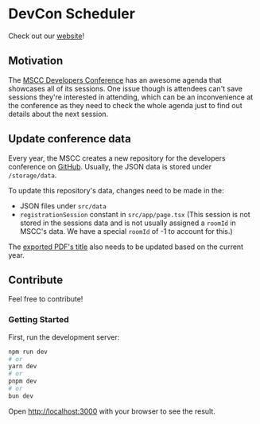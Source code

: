 # DevCon Scheduler

Check out our [website](https://devconmu.netlify.app)!

## Motivation

The [MSCC Developers Conference](https://conference.mscc.mu/) has an awesome agenda that showcases all of its sessions. One issue though is attendees can't save sessions they're interested in attending, which can be an inconvenience at the conference as they need to check the whole agenda just to find out details about the next session.

## Update conference data

Every year, the MSCC creates a new repository for the developers conference on [GitHub](https://github.com/mscraftsman). Usually, the JSON data is stored under `/storage/data`.

To update this repository's data, changes need to be made in the:

- JSON files under `src/data`
- `registrationSession` constant in `src/app/page.tsx` (This session is not stored in the sessions data and is not usually assigned a `roomId` in MSCC's data. We have a special `roomId` of -1 to account for this.)

The [exported PDF's title](src/app/components/PDFPreview.tsx) also needs to be updated based on the current year.

## Contribute

Feel free to contribute!

### Getting Started

First, run the development server:

```bash
npm run dev
# or
yarn dev
# or
pnpm dev
# or
bun dev
```

Open [http://localhost:3000](http://localhost:3000) with your browser to see the result.
